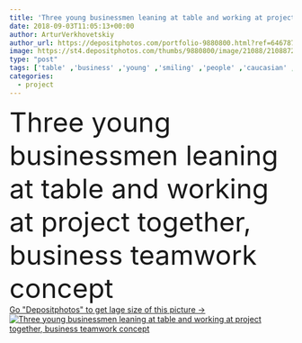 ```yaml
---
title: 'Three young businessmen leaning at table and working at project together, business teamwork concept'
date: 2018-09-03T11:05:13+00:00
author: ArturVerkhovetskiy
author_url: https://depositphotos.com/portfolio-9880800.html?ref=64678756
image: https://st4.depositphotos.com/thumbs/9880800/image/21088/210887212/api_thumb_450.jpg?forcejpeg=true
type: "post"
tags: ['table' ,'business' ,'young' ,'smiling' ,'people' ,'caucasian' ,'european' ,'Men' ,'concept' ,'office' ,'working' ,'occupation' ,'work' ,'together' ,'indoors' ,'project' ,'profession' ,'casual' ,'team' ,'teamwork' ,'businessmen' ,'businesspeople' ,'documents' ,'leaning' ,'papers' ,'colleagues' ,'coworkers' ,'charts' ,'graphs' ,'professionals' ,'multiethnic' ,'Business Meeting' ,'new project' ]
categories: 
  - project
---
```

<div aling="center">
            <font size="60"> Three young businessmen leaning at table and working at project together, business teamwork concept</font>   
</div>
<div>
    <a href='https://st4.depositphotos.com/thumbs/9880800/image/21088/210887212/api_thumb_450.jpg?forcejpeg=true?ref=64678756' target=_blank > Go "Depositphotos" to get lage size of this picture ->
        <img href='https://st4.depositphotos.com/thumbs/9880800/image/21088/210887212/api_thumb_450.jpg?forcejpeg=true?ref=64678756' src='https://st4.depositphotos.com/9880800/21088/i/950/depositphotos_210887212-stock-photo-three-young-businessmen-leaning-table.jpg?forcejpeg=true' alt='Three young businessmen leaning at table and working at project together, business teamwork concept' >
    </a>
</div>
